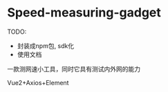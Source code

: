 
# Speed-measuring-gadget

TODO: 

- 封装成npm包, sdk化
- 使用文档


一款测网速小工具，同时它具有测试内外网的能力

Vue2+Axios+Element